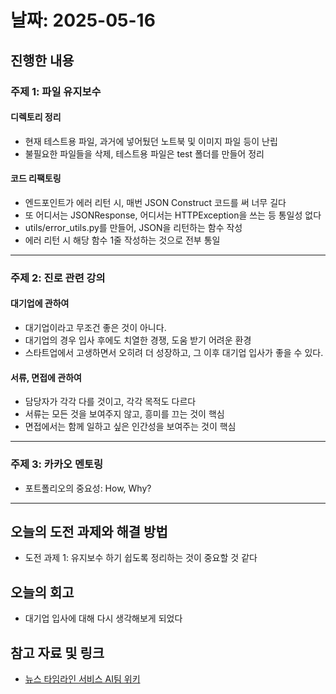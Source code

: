 # 날짜: 2025-05-16

## 진행한 내용
### 주제 1: 파일 유지보수
#### 디렉토리 정리
- 현재 테스트용 파일, 과거에 넣어뒀던 노트북 및 이미지 파일 등이 난립
- 불필요한 파일들을 삭제, 테스트용 파일은 test 폴더를 만들어 정리

#### 코드 리팩토링
- 엔드포인트가 에러 리턴 시, 매번 JSON Construct 코드를 써 너무 길다
- 또 어디서는 JSONResponse, 어디서는 HTTPException을 쓰는 등 통일성 없다
- utils/error_utils.py를 만들어, JSON을 리턴하는 함수 작성
- 에러 리턴 시 해당 함수 1줄 작성하는 것으로 전부 통일

---

### 주제 2: 진로 관련 강의
#### 대기업에 관하여
- 대기업이라고 무조건 좋은 것이 아니다.
- 대기업의 경우 입사 후에도 치열한 경쟁, 도움 받기 어려운 환경
- 스타트업에서 고생하면서 오히려 더 성장하고, 그 이후 대기업 입사가 좋을 수 있다.

#### 서류, 면접에 관하여
- 담당자가 각각 다를 것이고, 각각 목적도 다르다
- 서류는 모든 것을 보여주지 않고, 흥미를 끄는 것이 핵심
- 면접에서는 함께 일하고 싶은 인간성을 보여주는 것이 핵심

---

### 주제 3: 카카오 멘토링
- 포트폴리오의 중요성: How, Why?

---

## 오늘의 도전 과제와 해결 방법
- 도전 과제 1: 유지보수 하기 쉽도록 정리하는 것이 중요할 것 같다

## 오늘의 회고
- 대기업 입사에 대해 다시 생각해보게 되었다
  
## 참고 자료 및 링크
- [뉴스 타임라인 서비스 AI팀 위키](https://github.com/100-hours-a-week/18-team-timeline-wiki/wiki/AI-Wiki)
